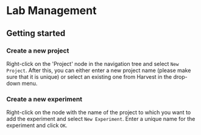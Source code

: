 # Lab Management

## Getting started

### Create a new project

Right-click on the 'Project' node in the navigation tree and select `New Project`.
After this, you can either enter a new project name (please make sure that it is unique) or select an existing one from Harvest in the drop-down menu.


### Create a new experiment

Right-click on the node with the name of the project to  which you want to add the experiment and select `New Experiment`.
Enter a unique name for the experiment and click `OK`.



